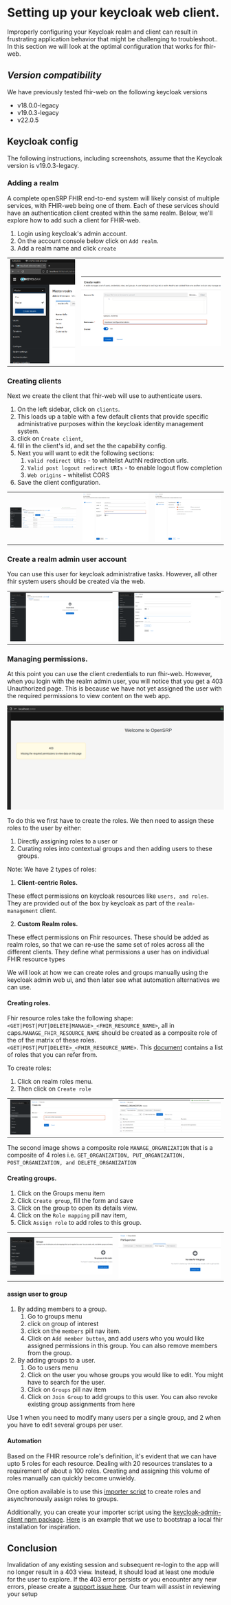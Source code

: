 # Setting up your keycloak web client.

Improperly configuring your Keycloak realm and client can result in frustrating application behavior that might be challenging to troubleshoot.. In this section we will look at the optimal configuration that works for fhir-web.

## _Version compatibility_

We have previously tested fhir-web on the following keycloak versions

- v18.0.0-legacy
- v19.0.3-legacy
- v22.0.5

## Keycloak config

The following instructions, including screenshots, assume that the Keycloak version is v19.0.3-legacy.

### Adding a realm

A complete openSRP FHIR end-to-end system will likely consist of multiple services, with FHIR-web being one of them. Each of these services should have an authentication client created within the same realm. Below, we'll explore how to add such a client for FHIR-web.

1. Login using keycloak's admin account.
2. On the account console below click on `Add realm`.
3. Add a realm name and click `create`

|                                                        |                                                      |
| ------------------------------------------------------ | ---------------------------------------------------- |
| ![Create realm start](./images/create-realm-start.png) | ![Create realm form](./images/create-realm-form.png) |

### Creating clients

Next we create the client that fhir-web will use to authenticate users.

1. On the left sidebar, click on `clients`.
2. This loads up a table with a few default clients that provide specific administrative purposes within the keycloak identity management system.
3. click on `Create client`,
4. fill in the client's id, and set the the capability config.
5. Next you will want to edit the following sections:
   1. `valid redirect URIs` - to whitelist AuthN redirection urls.
   2. `Valid post logout redirect URIs` - to enable logout flow completion
   3. `Web origins` - whitelist CORS
6. Save the client configuration.

|                                                        |                                                   |                                                                    |
| ------------------------------------------------------ | ------------------------------------------------- | ------------------------------------------------------------------ |
| ![Clients list start](./images/clients-list-start.png) | ![Create client form](./images/create-client.png) | ![Create client capability](./images/create-client-capability.png) |

### Create a realm admin user account

You can use this user for keycloak administrative tasks. However, all other fhir system users should be created via the web.

|                                                  |                                                    |
| ------------------------------------------------ | -------------------------------------------------- |
| ![User list start](./images/user-list-start.png) | ![Create user form](./images/create-user-form.png) |

### Managing permissions.

At this point you can use the client credentials to run fhir-web. However, when you login with the realm admin user, you will notice that you get a 403 Unauthorized page. This is because we have not yet assigned the user with the required permissions to view content on the web app.

![Unauthorized](./images/403-unauthorized.png)

To do this we first have to create the roles. We then need to assign these roles to the user by either:

1. Directly assigning roles to a user or
2. Curating roles into contextual groups and then adding users to these groups.

Note: We have 2 types of roles:

1. **Client-centric Roles.**

These effect permissions on keycloak resources like `users, and roles`. They are provided out of the box by keycloak as part of the `realm-management` client.

2. **Custom Realm roles.**

These effect permissions on Fhir resources. These should be added as realm roles, so that we can re-use the same set of roles across all the different clients. They define what permissions a user has on individual FHIR resource types

We will look at how we can create roles and groups manually using the keycloak admin web ui, and then later see what automation alternatives we can use.

#### Creating roles.

Fhir resource roles take the following shape: `<GET|POST|PUT|DELETE|MANAGE>_<FHIR_RESOURCE_NAME>`, all in caps.`MANAGE_FHIR_RESOURCE_NAME` should be created as a composite role of the of the matrix of these roles. `<GET|POST|PUT|DELETE>_<FHIR_RESOURCE_NAME>`. This [document](https://docs.google.com/document/d/1MEw41Rtfdmos9gqqDamQ31_Y58E8Thgo_8i9UXD8ET4) contains a list of roles that you can refer from.

To create roles:

1. Click on realm roles menu.
2. Then click on `Create role`

|                                               |                                                              |
| --------------------------------------------- | ------------------------------------------------------------ |
| ![Create role](./images/create-role-form.png) | ![Making role into a composite](./images/composite-role.png) |

The second image shows a composite role `MANAGE_ORGANIZATION` that is a composite of 4 roles i.e. `GET_ORGANIZATION, PUT_ORGANIZATION, POST_ORGANIZATION, and DELETE_ORGANIZATION`

#### Creating groups.

1. Click on the Groups menu item
2. Click `Create group`, fill the form and save
3. Click on the group to open its details view.
4. Click on the `Role mapping` pill nav item,
5. Click `Assign role` to add roles to this group.

|                                                  |                                                            |
| ------------------------------------------------ | ---------------------------------------------------------- |
| ![Create group](./images/create-group-start.png) | ![Assigning role to group](./images/assign-role-group.png) |

#### assign user to group

1. By adding members to a group.
   1. Go to groups menu
   2. click on group of interest
   3. click on the `members` pill nav item.
   4. Click on `Add member button`, and add users who you would like assigned permissions in this group. You can also remove members from the group.
2. By adding groups to a user.
   1. Go to users menu
   2. Click on the user you whose groups you would like to edit. You might have to search for the user.
   3. Click on `Groups` pill nav item
   4. Click on `Join Group` to add groups to this user. You can also revoke existing group assignments from here

Use 1 when you need to modify many users per a single group, and 2 when you have to edit several groups per user.

#### Automation

Based on the FHIR resource role's definition, it's evident that we can have upto 5 roles for each resource. Dealing with 20 resources translates to a requirement of about a 100 roles. Creating and assigning this volume of roles manually can quickly become unwieldy.

One option available is to use this [importer script](https://github.com/onaio/fhir-tooling/tree/main/importer) to create roles and asynchronously assign roles to groups.

Additionally, you can create your importer script using the [keycloak-admin-client npm package](https://www.npmjs.com/package/@keycloak/keycloak-admin-client).
[Here](<[github.com/onaio/fhir-web-e2e-docker](https://github.com/onaio/fhir-web-e2e-docker/tree/main/scripts)>) is an example that we use to bootstrap a local fhir installation for inspiration.

## Conclusion

Invalidation of any existing session and subsequent re-login to the app will no longer result in a 403 view. Instead, it should load at least one module for the user to explore. If the 403 error persists or you encounter any new errors, please create a [support issue here](https://github.com/onaio/fhir-web/issues/new/choose). Our team will assist in reviewing your setup
